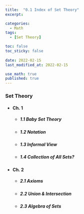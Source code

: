 ```yaml
---
title:  "0.1 Index of Set Theory"
excerpt: 

categories:
  - Math
tags:
  - [Set Theory]

toc: false
toc_sticky: false
 
date: 2022-02-15
last_modified_at: 2022-02-15

use_math: true
published: true
---
```


### Set Theory
- #### Ch. 1
  - ##### 1.1 Baby Set Theory
  - ##### 1.2 Notation
  - ##### 1.3 Informal View
  - ##### 1.4 Collection of All Sets?

- #### Ch. 2
  - ##### 2.1 Axioms
  - ##### 2.2 Union & Intersection
  - ##### 2.3 Algebra of Sets